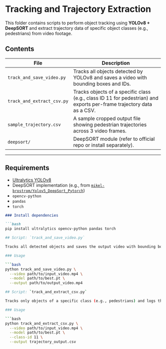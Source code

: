 # Tracking and Trajectory Extraction

This folder contains scripts to perform object tracking using **YOLOv8 + DeepSORT** and extract trajectory data of specific object classes (e.g., pedestrians) from video footage.

## Contents

| File | Description |
|------|-------------|
| `track_and_save_video.py` | Tracks all objects detected by YOLOv8 and saves a video with bounding boxes and IDs. |
| `track_and_extract_csv.py` | Tracks objects of a specific class (e.g., class ID 11 for pedestrian) and exports per-frame trajectory data as a CSV. |
| `sample_trajectory.csv` | A sample cropped output file showing pedestrian trajectories across 3 video frames. |
| `deepsort/` | DeepSORT module (refer to official repo or install separately). |

---

## Requirements

- [Ultralytics YOLOv8](https://github.com/ultralytics/ultralytics)
- DeepSORT implementation (e.g., from [`mikel-brostrom/Yolov5_DeepSort_Pytorch`](https://github.com/mikel-brostrom/Yolov5_DeepSort_Pytorch))
- `opencv-python`
- `pandas`
- `torch`

```markdown
### Install dependencies

```bash
pip install ultralytics opencv-python pandas torch

## Script: `track_and_save_video.py`

Tracks all detected objects and saves the output video with bounding boxes and ID labels.

### Usage

```bash
python track_and_save_video.py \
  --video path/to/input_video.mp4 \
  --model path/to/best.pt \
  --output path/to/output_video.mp4

## Script: `track_and_extract_csv.py`

Tracks only objects of a specific class (e.g., pedestrians) and logs their positions frame-by-frame to a CSV file.

### Usage

```bash
python track_and_extract_csv.py \
  --video path/to/input_video.mp4 \
  --model path/to/best.pt \
  --class-id 11 \
  --output trajectory_output.csv

